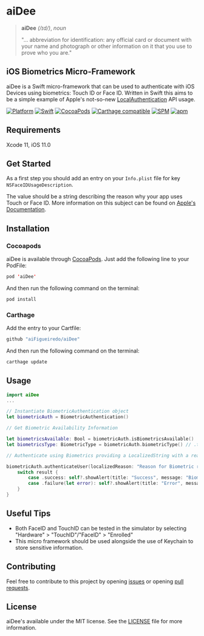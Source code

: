 # aiDee

> **aiDee** *(/ɪd/)*, *noun*
>
> "... abbreviation for identification: any official card or document with your name and photograph or other information on it that you use to prove who you are."


## iOS Biometrics Micro-Framework

aiDee is a Swift micro-framework that can be used to authenticate with iOS Devices using biometrics: Touch ID or Face ID.
Written in Swift this aims to be a simple example of Apple's not-so-new [LocalAuthentication](https://developer.apple.com/documentation/localauthentication) API usage. 

[![Platform](https://img.shields.io/cocoapods/p/aiDee.svg?style=flat)](http://cocoapods.org/pods/aiDee)
[![Swift](https://img.shields.io/badge/swift-5.1-orange.svg)](https://cocoapods.org/pods/aiDee)
[![CocoaPods](https://img.shields.io/cocoapods/v/aiDee.svg)](https://cocoapods.org/pods/aiDee)
[![Carthage compatible](https://img.shields.io/badge/Carthage-compatible-4BC51D.svg?style=flat)](https://github.com/Carthage/Carthage)
[![SPM](https://img.shields.io/badge/swift%20package%20manager-compatible-green.svg)](https://github.com/aiFigueiredo/aiDee/)
[![apm](https://img.shields.io/apm/l/vim-mode.svg)](https://github.com/aiFigueiredo/aiDee/blob/master/LICENSE)


## Requirements

Xcode 11, iOS 11.0


## Get Started

As a first step you should add an entry on your `Info.plist` file for key `NSFaceIDUsageDescription`.

The value should be a string describing the reason why your app uses Touch or Face ID. More information on this subject can be found on [Apple's](https://developer.apple.com/documentation/localauthentication/logging_a_user_into_your_app_with_face_id_or_touch_id) [Documentation](https://developer.apple.com/library/archive/documentation/General/Reference/InfoPlistKeyReference/Articles/CocoaKeys.html#//apple_ref/doc/uid/TP40009251-SW75).


## Installation

### Cocoapods

aiDee is available through [CocoaPods](https://cocoapods.org/pods/aiDee). 
Just add the following line to your PodFile:

```swift
pod 'aiDee'
```
And then run the following command on the terminal:

```swift
pod install
```

### Carthage
Add the entry to your Cartfile:

```swift
github "aiFigueiredo/aiDee"
```

And then run the following command on the terminal:

```swift
carthage update
```


## Usage

```swift
import aiDee
...

// Instantiate BiometricAuthentication object
let biometricAuth = BiometricAuthentication()

// Get Biometric Availability Information

let biometricsAvailable: Bool = biometricAuth.isBiometricsAvailable()
let biometricsType: BiometricType = biometricAuth.biometricType() // .touchId / .faceId / .none

// Authenticate using Biometrics providing a LocalizedString with a reason for the request

biometricAuth.authenticateUser(localizedReason: "Reason for Biometric request") { [weak self] result in
    switch result {
        case .success: self?.showAlert(title: "Success", message: "Biometric Auth Successful")
        case .failure(let error): self?.showAlert(title: "Error", message: error.errorDescription)
    }
}
```


## Useful Tips
- Both FaceID and TouchID can be tested in the simulator by selecting "Hardware" > "TouchID"/"FaceID" > "Enrolled"
- This micro framework should be used alongside the use of Keychain to store sensitive information.


## Contributing

Feel free to contribute to this project by opening  [issues](https://github.com/aiFigueiredo/aiDee/issues?q=is%3Aissue+is%3Aopen+sort%3Aupdated-desc) or opening [pull requests](https://github.com/aiFigueiredo/aiDee/pulls?q=is%3Apr+is%3Aopen+sort%3Aupdated-desc).


## License

aiDee's available under the MIT license. See the [LICENSE](https://github.com/aiFigueiredo/aiDee/blob/master/LICENSE) file for more information.
